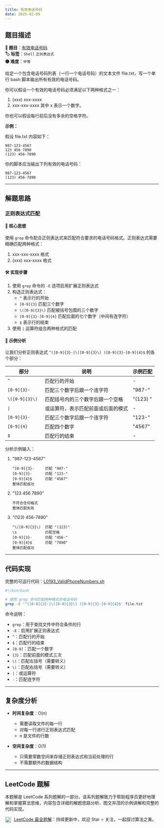 ```yaml
---
title: 有效电话号码
date: 2025-02-09
---
```


## 题目描述

**🔗 题目**：[有效电话号码](https://leetcode.cn/problems/valid-phone-numbers/)  
**🏷️ 标签**：`Shell` `正则表达式`  
**🟡 难度**：`中等`  

给定一个包含电话号码列表（一行一个电话号码）的文本文件 file.txt，写一个单行 bash 脚本输出所有有效的电话号码。

你可以假设一个有效的电话号码必须满足以下两种格式之一：
1. (xxx) xxx-xxxx
2. xxx-xxx-xxxx
其中 x 表示一个数字。

你也可以假设每行前后没有多余的空格字符。

**示例：**

假设 file.txt 内容如下：
```
987-123-4567
123 456 7890
(123) 456-7890
```

你的脚本应当输出下列有效的电话号码：
```
987-123-4567
(123) 456-7890
```

---

## 解题思路

### 正则表达式匹配

#### 📝 核心思想
使用 `grep` 命令配合正则表达式来匹配符合要求的电话号码格式。正则表达式需要精确匹配两种格式：
1. xxx-xxx-xxxx 格式
2. (xxx) xxx-xxxx 格式

#### 🛠️ 实现步骤
1. 使用 `grep` 命令的 `-E` 选项启用扩展正则表达式
2. 构造正则表达式：
   - `^` 表示行的开始
   - `[0-9]{3}` 匹配三个数字
   - `\([0-9]{3}\)` 匹配被括号包围的三个数字
   - `[0-9]{3}-[0-9]{4}` 匹配后面的七个数字（中间有连字符）
   - `$` 表示行的结束
3. 使用 `|` 运算符组合两种格式的匹配

#### 🧩 示例分析
让我们分析正则表达式 `^([0-9]{3}-|\([0-9]{3}\) )[0-9]{3}-[0-9]{4}$` 的各个部分：

| 部分 | 说明 | 示例匹配 |
|-----|------|---------|
| `^` | 匹配行的开始 | - |
| `[0-9]{3}-` | 匹配三个数字后跟一个连字符 | "987-" |
| `\([0-9]{3}\) ` | 匹配括号内的三个数字后跟一个空格 | "(123) " |
| `\|` | 或运算符，表示匹配前面或后面的模式 | - |
| `[0-9]{3}-` | 匹配三个数字后跟一个连字符 | "123-" |
| `[0-9]{4}` | 匹配四个数字 | "4567" |
| `$` | 匹配行的结束 | - |

分析示例输入：

1. "987-123-4567"
   ```
   ^[0-9]{3}-     匹配 "987-"
   [0-9]{3}-      匹配 "123-"
   [0-9]{4}$      匹配 "4567"
   整体匹配成功
   ```

2. "123 456 7890"
   ```
   不符合任何格式
   整体匹配失败
   ```

3. "(123) 456-7890"
   ```
   ^\([0-9]{3}\)  匹配 "(123)"
   \s             匹配空格
   [0-9]{3}-      匹配 "456-"
   [0-9]{4}$      匹配 "7890"
   整体匹配成功
   ```

---

## 代码实现

完整的可运行代码：[L0193_ValidPhoneNumbers.sh](../src/main/shell/L0193_ValidPhoneNumbers.sh)

```bash
#!/bin/bash

# 使用 grep 命令匹配两种格式的电话号码
grep -E '^([0-9]{3}-|\([0-9]{3}\) )[0-9]{3}-[0-9]{4}$' file.txt
```

命令说明：
- `grep`：用于查找文件中符合条件的行
- `-E`：启用扩展正则表达式
- `^`：匹配行的开始
- `$`：匹配行的结束
- `[0-9]`：匹配一个数字
- `{3}`：匹配前面的模式三次
- `\(`：匹配左括号（需要转义）
- `\)`：匹配右括号（需要转义）
- `|`：或运算符
- `-`：匹配连字符

---

## 复杂度分析

- **时间复杂度**：O(n)
  - 需要读取文件的每一行
  - 对每一行进行正则表达式匹配
  - n 是文件的行数

- **空间复杂度**：O(1)
  - 只需要常数空间来存储正则表达式和当前处理的行
  - 不需要额外的数据结构

---

## LeetCode 题解

本题解是 LeetCode 系列题解的一部分。该系列题解致力于帮助程序员更好地理解和掌握算法思维，内容包含详细的解题思路分析、图文并茂的示例讲解和完整的代码实现。

<img src="https://github.githubassets.com/images/modules/logos_page/GitHub-Mark.png" alt="GitHub" width="20" style="vertical-align: middle; margin-right: 5px"> [LeetCode 最全题解](https://github.com/LjyYano/LeetCode)：持续更新中，欢迎 Star ⭐️ 关注，一起探讨算法之美。 